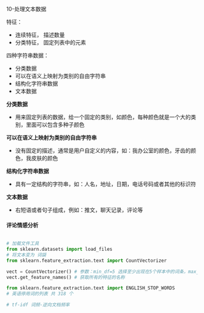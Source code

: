10-处理文本数据



特征：

- 连续特征， 描述数量
- 分类特征， 固定列表中的元素



四种字符串数据：

- 分类数据
- 可以在语义上映射为类别的自由字符串
- 结构化字符串数据
- 文本数据

**分类数据**

- 用来固定列表的数据，给一个固定的类别，如颜色，每种颜色就是一个大的类别，里面可以包含多种子颜色

**可以在语义上映射为类别的自由字符串**

- 没有固定的描述，通常是用户自定义的内容，如：我办公室的颜色，牙齿的颜色，我皮肤的颜色

**结构化字符串数据**

- 具有一定结构的字符串，如：人名，地址，日期，电话号码或者其他的标识符

**文本数据**

- 右短语或者句子组成，例如：推文，聊天记录，评论等





#### 评论情感分析

```python

# 加载文件工具
from sklearn.datasets import load_files
# 将文本变为 词袋
from sklearn.feature_extraction.text import CountVectorizer

vect = CountVectorizer() # 参数：min_df=5 选择至少出现在5个样本中的词条，max_df 选择出现次数太过频繁的舍弃，stop_words="english" 默认舍弃的单词
vect.get_feature_names() # 获取所有的特征的名称

from sklearn.feature_extraction.text import ENGLISH_STOP_WORDS
# 英语停用词的列表 共 318 个

# tf-idf 词频-逆向文档频率

```

